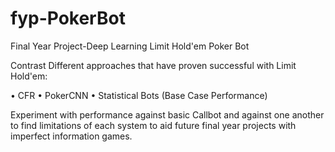 # fyp-PokerBot
Final Year Project-Deep Learning Limit Hold'em Poker Bot

Contrast Different approaches that have proven successful with Limit Hold'em:

•	CFR
•	PokerCNN
•	Statistical Bots (Base Case Performance)

Experiment with performance against basic Callbot and against one another to find limitations of each system to aid future final year 
projects with imperfect information games.

